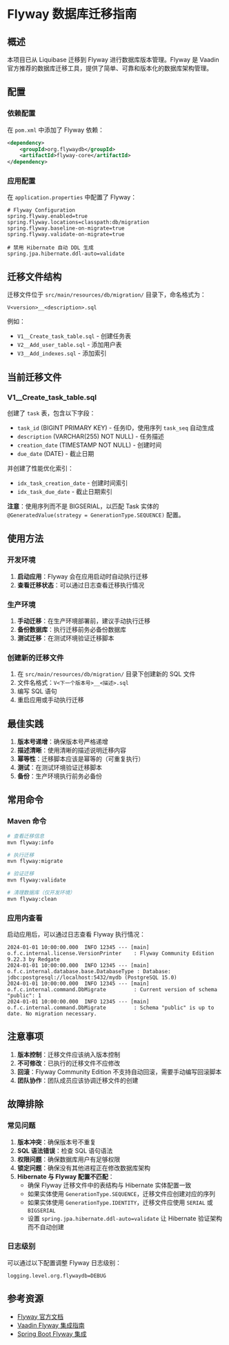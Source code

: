 # Flyway 数据库迁移指南

## 概述

本项目已从 Liquibase 迁移到 Flyway 进行数据库版本管理。Flyway 是 Vaadin 官方推荐的数据库迁移工具，提供了简单、可靠和版本化的数据库架构管理。

## 配置

### 依赖配置

在 `pom.xml` 中添加了 Flyway 依赖：

```xml
<dependency>
    <groupId>org.flywaydb</groupId>
    <artifactId>flyway-core</artifactId>
</dependency>
```

### 应用配置

在 `application.properties` 中配置了 Flyway：

```properties
# Flyway Configuration
spring.flyway.enabled=true
spring.flyway.locations=classpath:db/migration
spring.flyway.baseline-on-migrate=true
spring.flyway.validate-on-migrate=true

# 禁用 Hibernate 自动 DDL 生成
spring.jpa.hibernate.ddl-auto=validate
```

## 迁移文件结构

迁移文件位于 `src/main/resources/db/migration/` 目录下，命名格式为：

```
V<version>__<description>.sql
```

例如：
- `V1__Create_task_table.sql` - 创建任务表
- `V2__Add_user_table.sql` - 添加用户表
- `V3__Add_indexes.sql` - 添加索引

## 当前迁移文件

### V1__Create_task_table.sql

创建了 `task` 表，包含以下字段：
- `task_id` (BIGINT PRIMARY KEY) - 任务ID，使用序列 `task_seq` 自动生成
- `description` (VARCHAR(255) NOT NULL) - 任务描述
- `creation_date` (TIMESTAMP NOT NULL) - 创建时间
- `due_date` (DATE) - 截止日期

并创建了性能优化索引：
- `idx_task_creation_date` - 创建时间索引
- `idx_task_due_date` - 截止日期索引

**注意**：使用序列而不是 BIGSERIAL，以匹配 Task 实体的 `@GeneratedValue(strategy = GenerationType.SEQUENCE)` 配置。

## 使用方法

### 开发环境

1. **启动应用**：Flyway 会在应用启动时自动执行迁移
2. **查看迁移状态**：可以通过日志查看迁移执行情况

### 生产环境

1. **手动迁移**：在生产环境部署前，建议手动执行迁移
2. **备份数据库**：执行迁移前务必备份数据库
3. **测试迁移**：在测试环境验证迁移脚本

### 创建新的迁移文件

1. 在 `src/main/resources/db/migration/` 目录下创建新的 SQL 文件
2. 文件名格式：`V<下一个版本号>__<描述>.sql`
3. 编写 SQL 语句
4. 重启应用或手动执行迁移

## 最佳实践

1. **版本号递增**：确保版本号严格递增
2. **描述清晰**：使用清晰的描述说明迁移内容
3. **幂等性**：迁移脚本应该是幂等的（可重复执行）
4. **测试**：在测试环境验证迁移脚本
5. **备份**：生产环境执行前务必备份

## 常用命令

### Maven 命令

```bash
# 查看迁移信息
mvn flyway:info

# 执行迁移
mvn flyway:migrate

# 验证迁移
mvn flyway:validate

# 清理数据库（仅开发环境）
mvn flyway:clean
```

### 应用内查看

启动应用后，可以通过日志查看 Flyway 执行情况：

```
2024-01-01 10:00:00.000  INFO 12345 --- [main] o.f.c.internal.license.VersionPrinter    : Flyway Community Edition 9.22.3 by Redgate
2024-01-01 10:00:00.000  INFO 12345 --- [main] o.f.c.internal.database.base.DatabaseType : Database: jdbc:postgresql://localhost:5432/mydb (PostgreSQL 15.0)
2024-01-01 10:00:00.000  INFO 12345 --- [main] o.f.c.internal.command.DbMigrate         : Current version of schema "public": 1
2024-01-01 10:00:00.000  INFO 12345 --- [main] o.f.c.internal.command.DbMigrate         : Schema "public" is up to date. No migration necessary.
```

## 注意事项

1. **版本控制**：迁移文件应该纳入版本控制
2. **不可修改**：已执行的迁移文件不应修改
3. **回滚**：Flyway Community Edition 不支持自动回滚，需要手动编写回滚脚本
4. **团队协作**：团队成员应该协调迁移文件的创建

## 故障排除

### 常见问题

1. **版本冲突**：确保版本号不重复
2. **SQL 语法错误**：检查 SQL 语句语法
3. **权限问题**：确保数据库用户有足够权限
4. **锁定问题**：确保没有其他进程正在修改数据库架构
5. **Hibernate 与 Flyway 配置不匹配**：
   - 确保 Flyway 迁移文件中的表结构与 Hibernate 实体配置一致
   - 如果实体使用 `GenerationType.SEQUENCE`，迁移文件应创建对应的序列
   - 如果实体使用 `GenerationType.IDENTITY`，迁移文件应使用 `SERIAL` 或 `BIGSERIAL`
   - 设置 `spring.jpa.hibernate.ddl-auto=validate` 让 Hibernate 验证架构而不自动创建

### 日志级别

可以通过以下配置调整 Flyway 日志级别：

```properties
logging.level.org.flywaydb=DEBUG
```

## 参考资源

- [Flyway 官方文档](https://flywaydb.org/documentation/)
- [Vaadin Flyway 集成指南](https://vaadin.com/docs/latest/building-apps/forms-data/add-flyway)
- [Spring Boot Flyway 集成](https://docs.spring.io/spring-boot/docs/current/reference/html/howto.html#howto.data-initialization.migration-tool.flyway)
